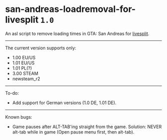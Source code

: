 # san-andreas-loadremoval-for-livesplit `1.0`

An asl script to remove loading times in GTA: San Andreas for [livesplit](http://livesplit.github.io).

------

The current version supports only:
* 1.00 EU/US
* 1.01 EU/US
* 1.01 PL(?)
* 3.00 STEAM
* newsteam_r2

------

To-do:
* Add support for German versions (1.0 DE, 1.01 DE).

------

Known bugs:
* Game pauses after ALT-TAB'ing straight from the game. Solution: NEVER alt-tab while in game (Open pause menu first, then alt-tab).

